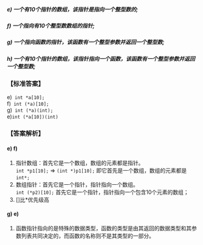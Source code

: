##### e) 一个有10个指针的数组，该指针是指向一个整型数的;
##### f)  一个指向有10个整型数数组的指针;
##### g) 一个指向函数的指针，该函数有一个整型参数并返回一个整型数;
##### h) 一个有10个指针的数组，该指针指向一个函数，该函数有一个整型参数并返回一个整型数;      
### 【标准答案】
e)` int *a[10];`                
f)` int (*a)[10];`                
g)` int (*a)(int);`   
e)`int (*a[10])(int)`
### 【答案解析】
#### e) f)
1. 指针数组：首先它是一个数组，数组的元素都是指针。  
`int *p1[10];` => `(int *)p1[10];` 即它首先是一个数组，数组的元素都是`int*;`  
2. 数组指针：首先它是一个指针，指针指向一个数组。  
` int (*p2)[10]; ` 首先它是一个指针，指针指向一个包含10个元素的数组；
3. []比*优先级高
#### g) e)
1. 函数指针指向的是特殊的数据类型，函数的类型是由其返回的数据类型和其参数列表共同决定的，而函数的名称则不是其类型的一部分。
